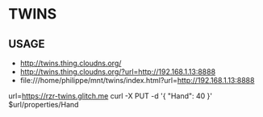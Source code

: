 # TWINS #

## USAGE ##


* <http://twins.thing.cloudns.org/>
* <http://twins.thing.cloudns.org/?url=http://192.168.1.13:8888>
* file:///home/philippe/mnt/twins/index.html?url=http://192.168.1.13:8888


url=https://rzr-twins.glitch.me
curl -X PUT -d '{ "Hand": 40 }' $url/properties/Hand
